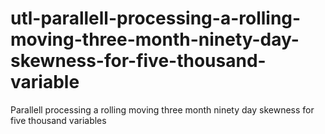 # utl-parallell-processing-a-rolling-moving-three-month-ninety-day-skewness-for-five-thousand-variable
Parallell processing a rolling moving three month ninety day skewness for five thousand variables

